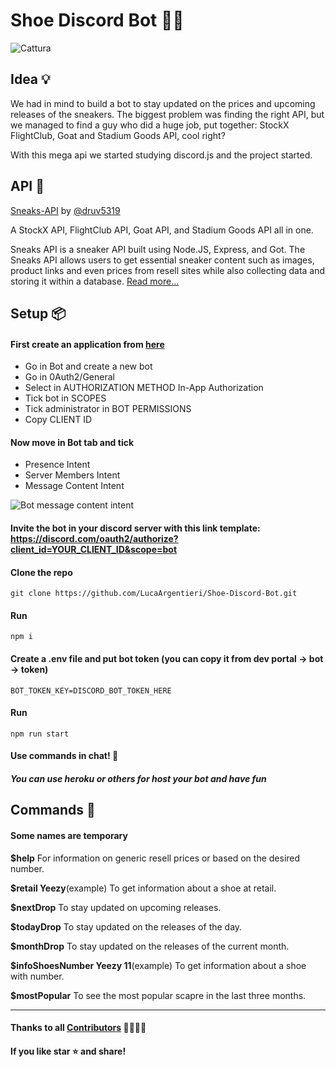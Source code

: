 # Shoe Discord Bot 🤖👟
![Cattura](https://user-images.githubusercontent.com/57524787/189426406-07847a3e-2e7a-4085-8f75-e299146eab81.PNG)

## Idea 💡


We had in mind to build a bot to stay updated on the prices and upcoming releases of the sneakers.
The biggest problem was finding the right API, but we managed to find a guy who did a huge job, put together: StockX FlightClub, Goat and Stadium Goods API, cool right?

With this mega api we started studying discord.js and the project started.

## API 👟

[Sneaks-API](https://github.com/druv5319/Sneaks-API) by [@druv5319](https://github.com/druv5319)

A StockX API, FlightClub API, Goat API, and Stadium Goods API all in one.

Sneaks API is a sneaker API built using Node.JS, Express, and Got. The Sneaks API allows users to get essential sneaker content such as images, product links and even prices from resell sites while also collecting data and storing it within a database.
[Read more...](https://github.com/druv5319/Sneaks-API)

## Setup 📦

#### First create an application from [here](https://discord.com/developers/applications)
- Go in Bot and create a new bot
- Go in 0Auth2/General
- Select in AUTHORIZATION METHOD In-App Authorization
- Tick bot in SCOPES
- Tick administrator in BOT PERMISSIONS 
- Copy CLIENT ID

#### Now move in Bot tab and tick
- Presence Intent
- Server Members Intent
- Message Content Intent

![Bot message content intent](https://user-images.githubusercontent.com/57524787/190902625-7265b502-bfa4-43ac-a949-f59a3fec7369.PNG)



#### Invite the bot in your discord server with this link template: https://discord.com/oauth2/authorize?client_id=YOUR_CLIENT_ID&scope=bot

#### Clone the repo

```
git clone https://github.com/LucaArgentieri/Shoe-Discord-Bot.git
```

#### Run

```
npm i
```

#### Create a .env file and put bot token (you can copy it from dev portal -> bot -> token)

```
BOT_TOKEN_KEY=DISCORD_BOT_TOKEN_HERE
```

#### Run

```
npm run start
```

#### Use commands in chat! 🎉

##### You can use heroku or others for host your bot and have fun

## Commands 🤖

#### Some names are temporary

**$help**
For information on generic resell prices or based on the desired number.

**$retail Yeezy**(example)
To get information about a shoe at retail.

**$nextDrop**
To stay updated on upcoming releases.

**$todayDrop**
To stay updated on the releases of the day.

**$monthDrop**
To stay updated on the releases of the current month.

**$infoShoesNumber Yeezy 11**(example)
To get information about a shoe with number.

**$mostPopular**
To see the most popular scapre in the last three months.

---
#### Thanks to all [Contributors](https://github.com/LucaArgentieri/Shoe-Discord-Bot/graphs/contributors) 👩‍💻👨‍💻

#### If you like star ⭐️ and share!

